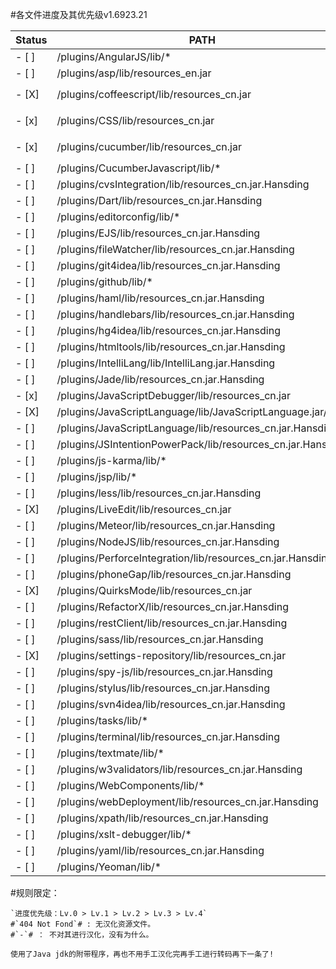 #各文件进度及其优先级v1.6923.21

| Status |                 PATH                                              |Loading |     Tag                     |
|------|---------------------------------------------------------------------|--------|-----------------------------|
|- [ ] | /plugins/AngularJS/lib/*                                            | ??? %  | #`404 Not Fond`#            |
|- [ ] | /plugins/asp/lib/resources_en.jar                                   | ??? %  | #`-`#                       |
|- [X] | /plugins/coffeescript/lib/resources_cn.jar                          | 100 %  | `Lv.1` `over` `Temporary` `/overJPG/Coffeescript.jpg`  |
|- [x] | /plugins/CSS/lib/resources_cn.jar                                   | 02x %  | `Lv.1` `Update v2` `Now` `over` `/overJPG/CSS.jpg`  |
|- [x] | /plugins/cucumber/lib/resources_cn.jar                              | 099 %  | `Lv.2` `Temporary` `over` `/overJPG/cucumber.jpg`         |
|- [ ] | /plugins/CucumberJavascript/lib/*                                   | ??? %  | #`404 Not Fond`#            |
|- [ ] | /plugins/cvsIntegration/lib/resources_cn.jar.Hansding               | ??? %  | `Lv.`                       |
|- [ ] | /plugins/Dart/lib/resources_cn.jar.Hansding                         | ??? %  | `Lv.`                       |
|- [ ] | /plugins/editorconfig/lib/*                                         | ??? %  | #`404 Not Fond`#            |
|- [ ] | /plugins/EJS/lib/resources_cn.jar.Hansding                          | ??? %  | `Lv.`                       |
|- [ ] | /plugins/fileWatcher/lib/resources_cn.jar.Hansding                  | ??? %  | `Lv.`                       |
|- [ ] | /plugins/git4idea/lib/resources_cn.jar.Hansding                     | ??? %  | `Lv.`                       |
|- [ ] | /plugins/github/lib/*                                               | ??? %  | #`404 Not Fond`#            |
|- [ ] | /plugins/haml/lib/resources_cn.jar.Hansding                         | ??? %  | `Lv.`                       |
|- [ ] | /plugins/handlebars/lib/resources_cn.jar.Hansding                   | ??? %  | `Lv.`                       |
|- [ ] | /plugins/hg4idea/lib/resources_cn.jar.Hansding                      | ??? %  | `Lv.`                       |
|- [ ] | /plugins/htmltools/lib/resources_cn.jar.Hansding                    | ??? %  | `Lv.1`                      |
|- [ ] | /plugins/IntelliLang/lib/IntelliLang.jar.Hansding                   | ??? %  | `Lv.0` `over`                     |
|- [ ] | /plugins/Jade/lib/resources_cn.jar.Hansding                         | ??? %  | `Lv.`                       |
|- [x] | /plugins/JavaScriptDebugger/lib/resources_cn.jar                    | 100 %  | `Lv.1` `over`                     |
|- [X] | /plugins/JavaScriptLanguage/lib/JavaScriptLanguage.jar/             | 100 %  | `Lv.1` `over`                     |
|- [ ] | /plugins/JavaScriptLanguage/lib/resources_cn.jar.Hansding           | ?1x %  | `Lv.1` `NOW`                     |
|- [ ] | /plugins/JSIntentionPowerPack/lib/resources_cn.jar.Hansding         | ??? %  | `Lv.`                       |
|- [ ] | /plugins/js-karma/lib/*                                             | ??? %  | #`404 Not Fond`#            |
|- [ ] | /plugins/jsp/lib/*                                                  | ??? %  | #`404 Not Fond`#            |
|- [ ] | /plugins/less/lib/resources_cn.jar.Hansding                         | ??? %  | `Lv.`                       |
|- [X] | /plugins/LiveEdit/lib/resources_cn.jar                              | 100 %  | `Lv.0` `over` `v2`                    |
|- [ ] | /plugins/Meteor/lib/resources_cn.jar.Hansding                       | ??? %  | `Lv.`                       |
|- [ ] | /plugins/NodeJS/lib/resources_cn.jar.Hansding                       | ??? %  | `Lv.`                       |
|- [ ] | /plugins/PerforceIntegration/lib/resources_cn.jar.Hansding          | ??? %  | `Lv.`                       |
|- [ ] | /plugins/phoneGap/lib/resources_cn.jar.Hansding                     | ??? %  | `Lv.`                       |
|- [X] | /plugins/QuirksMode/lib/resources_cn.jar                            | 100 %  | `Lv.0` `over`                     |
|- [ ] | /plugins/RefactorX/lib/resources_cn.jar.Hansding                    | ??? %  | `Lv.`                       |
|- [ ] | /plugins/restClient/lib/resources_cn.jar.Hansding                   | ??? %  | `Lv.`                       |
|- [ ] | /plugins/sass/lib/resources_cn.jar.Hansding                         | ??? %  | `Lv.`                       |
|- [X] | /plugins/settings-repository/lib/resources_cn.jar                   | 100 %  | `Lv.0` `over`                     |
|- [ ] | /plugins/spy-js/lib/resources_cn.jar.Hansding                       | ??? %  | `Lv.`                       |
|- [ ] | /plugins/stylus/lib/resources_cn.jar.Hansding                       | ??? %  | `Lv.`                       |
|- [ ] | /plugins/svn4idea/lib/resources_cn.jar.Hansding                     | ??? %  | `Lv.`                       |
|- [ ] | /plugins/tasks/lib/*                                                | ??? %  | #`404 Not Fond`#            |
|- [ ] | /plugins/terminal/lib/resources_cn.jar.Hansding                     | ??? %  | `Lv.0`                      |
|- [ ] | /plugins/textmate/lib/*                                             | ??? %  | #`404 Not Fond`#            |
|- [ ] | /plugins/w3validators/lib/resources_cn.jar.Hansding                 | ??? %  | `Lv.`                       |
|- [ ] | /plugins/WebComponents/lib/*                                        | ??? %  | #`404 Not Fond`#            |
|- [ ] | /plugins/webDeployment/lib/resources_cn.jar.Hansding                | ??? %  | `Lv.`                       |
|- [ ] | /plugins/xpath/lib/resources_cn.jar.Hansding                        | ??? %  | `Lv.`                       |
|- [ ] | /plugins/xslt-debugger/lib/*                                        | ??? %  | #`404 Not Fond`#            |
|- [ ] | /plugins/yaml/lib/resources_cn.jar.Hansding                         | ??? %  | `Lv.`                       |
|- [ ] | /plugins/Yeoman/lib/*                                               | ??? %  | #`404 Not Fond`#            |

#规则限定：
```
`进度优先级：Lv.0 > Lv.1 > Lv.2 > Lv.3 > Lv.4`   
#`404 Not Fond`# : 无汉化资源文件。  
#`-`# ： 不对其进行汉化，没有为什么。
```



```
使用了Java jdk的附带程序，再也不用手工汉化完再手工进行转码再下一条了!
```
